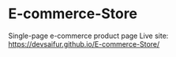 # E-commerce-Store
Single-page e-commerce product page
Live site: https://devsaifur.github.io/E-commerce-Store/
